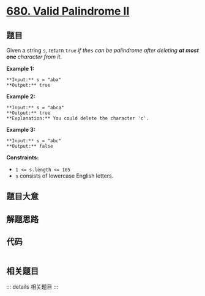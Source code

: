 # [680. Valid Palindrome II](https://leetcode.com/problems/valid-palindrome-ii)

## 题目

Given a string `s`, return `true` _if the_`s` _can be palindrome after
deleting **at most one** character from it_.



**Example 1:**

    
    
    **Input:** s = "aba"
    **Output:** true
    

**Example 2:**

    
    
    **Input:** s = "abca"
    **Output:** true
    **Explanation:** You could delete the character 'c'.
    

**Example 3:**

    
    
    **Input:** s = "abc"
    **Output:** false
    



**Constraints:**

  * `1 <= s.length <= 105`
  * `s` consists of lowercase English letters.


## 题目大意

## 解题思路

## 代码

```javascript

```

## 相关题目

::: details 相关题目
:::
